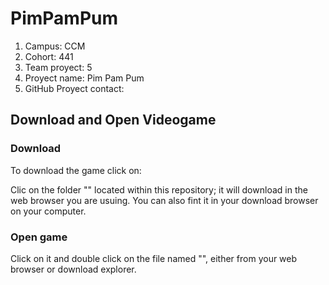 # PimPamPum
1. Campus: CCM
2. Cohort: 441
3. Team proyect: 5
4. Proyect name: Pim Pam Pum
5. GitHub Proyect contact: 



## Download and Open Videogame

### Download

To download the game click on:

Clic on the folder "" located within this repository; it will download in the web browser you are usuing. You can also fint it in your download browser on your computer.

### Open game

Click on it and double click on the file named "", either from your web browser or download explorer.


